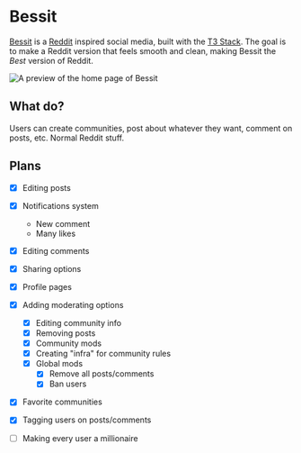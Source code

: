 # Bessit

[Bessit](https://bessit.vercel.app/) is a [Reddit](https://www.reddit.com/) inspired social media, built with the [T3 Stack](https://create.t3.gg/). The goal is to make a Reddit version that feels smooth and clean, making Bessit the *Best* version of Reddit.

![A preview of the home page of Bessit](https://user-images.githubusercontent.com/70011806/208293747-4f60e6e5-cec8-4eba-9b86-c3f29fd70864.png)



## What do?

Users can create communities, post about whatever they want, comment on posts, etc. Normal Reddit stuff.

## Plans

* [X] Editing posts
* [X] Notifications system
  - New comment
  - Many likes
* [X] Editing comments
* [X] Sharing options
* [X] Profile pages
* [X] Adding moderating options
  - [X] Editing community info
  - [X] Removing posts
  - [X] Community mods
  - [X] Creating "infra" for community rules
  - [X] Global mods
    - [X] Remove all posts/comments
    - [X] Ban users
* [X] Favorite communities
* [X] Tagging users on posts/comments
* [ ] Making every user a millionaire


